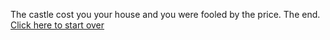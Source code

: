 The castle cost you your house and you were fooled by the price. The end.
[Click here to start over](https://github.com/RalphAyala/kingdom)
